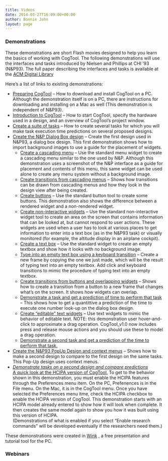 ```yaml
---
title: Videos
date: 2014-03-27T16:09:00+00:00
author: Bonnie John
layout: page
---
```

### Demonstrations

These demonstrations are short Flash movies designed to help you learn the basics of working with CogTool. The following demonstrations will use the interfaces and tasks introduced by Nielsen and Phillips at CHI ’93 (N&P93). The full paper describing the interfaces and tasks is available at the [ACM Digital Library](http://portal.acm.org/citation.cfm?id=169173&coll=ACM&dl=ACM&CFID=13250290&CFTOKEN=83474056)

Here’s a list of links to existing demonstrations:

  * [Preparing CogTool](videos/1_preparing_cogtool.htm) &#8211; How to download and install CogTool on a PC. Although the demonstration itself is on a PC, there are instructions for downloading and installing on a Mac as well (This demonstration is independent of N&P93).
  * [Introduction to CogTool](videos/2_introduction_to_cogtool.htm) &#8211; How to start CogTool, specify the hardware used in a design, and an overview of CogTool’s project window.
  * [Create a suite of tasks](videos/3_suite_of_tasks.htm) &#8211; How to create several tasks for which you will make task execution time predictions on several proposed designs.
  * [Create the N&P Dialog Box design](videos/4_dialog_box.htm) &#8211; Create the first design used in N&P93, a dialog box design. This first demonstration shows how to import background images to use a guide for the placement of widgets.
      * [Create a cascading menu](videos/5_menu.htm) &#8211; Use the standard menu widget to create a cascading menu similar to the one used by N&P. Although this demonstration uses a screenshot of the N&P interface as a guide for placement and contents of this menu, this same widget can be used alone to create any menu system without a background image.
      * [Create transitions from cascading menus](videos/6_menu_trans.htm) &#8211; Shows how transitions can be drawn from cascading menus and how they look in the design view after being created.
      * [Create buttons](videos/7_buttons.htm) &#8211; Use the standard button tool to create some buttons. This demonstration also shows the difference between a rendered widget and a non-rendered widget.
      * [Create non-interactive widgets](videos/8_non_interactives.htm) &#8211; Use the standard non-interactive widget tool to create an area on the screen that contains information that can be looked at, but cannot respond to user actions. These widgets are used when a user has to look at various places to get information to enter into a text box (as in the N&P93 task) or visually monitored (for example, the altitude display in an airplane cockpit).
      * [Create a text box](videos/9_text_box.htm) &#8211; Use the standard widget to create an empty textbox and show how it looks with no background image.
      * [Type into an empty text box using a keyboard transition](videos/10_type_into_textbox.htm) &#8211; Create a new frame by copying the one we just made, which will be the result of typing text into an empty textbox. Add click and keyboard transitions to mimic the procedure of typing text into an empty textbox.
      * [Create transitions from buttons and overlapping widgets](videos/10_type_into_textbox.htm) &#8211; Shows how to create a transition from a button to a new frame that changes what’s on the screen. It shows how widgets can overlap.
      * [Demonstrate a task and get a prediction of time to perform that task](videos/12_demo_1st_tasks.htm) &#8211; This shows how to get a quantittive a prediction of the time to execute one number look-up on the dialog box design.
      * [Create “editable” text widgets](videos/13_editable_text.htm) &#8211; Use text widgets to mimic the behavior of editable text. NOTE: this demonstration user hover-and-click to approximate a drag operation. CogTool_v1.0 now includes press and release mouse actions and you should use these to model a drag operation.
      * [Demonstrate a second task and get a prediction of the time to perform that task.](videos/14_demo_2nd_tasks.htm)
  * [Create the N&P93 PopUp Design and context menus](videos/15_pop_up.htm) &#8211; Shows how to make a second design to compare to the first design on the same tasks. This Pop-Up design uses context menus.
  * _[Demonstrate tasks on a second design and compare predictions](videos/16_demo_2nd_design%20(2%20versions).htm)_  
    [A quick look at the HCIPA version of CogTool.](videos/16_demo_2nd_design%20(2%20versions).htm) To get to the behavior shown in this demonstration, you must enable the HCIPA features through the Preferences menu item. On the PC, Prefenences is in the File menu. On the Mac, it is in the CogTool menu. Once you have selected the Preferences menu itme, check the HCIPA checkbox to enable the HCIPA version of CogTool. This demonstration starts with an HCIPA model already entered to show how it will look when complete. It then creates the same model again to show you how it was built using this version of HCIPA.  
    (Demonstrations of what is enabled if you select “Enable research commands” will be developed eventually if the researchers need them.)

These demonstrations were created in [Wink](http://www.debugmode.com/wink/) , a free presentation and tutorial tool for the PC.

### Webinars<figure class="wp-block-embed-youtube wp-block-embed is-type-video is-provider-youtube wp-embed-aspect-16-9 wp-has-aspect-ratio">

<div class="wp-block-embed__wrapper">
</div></figure>